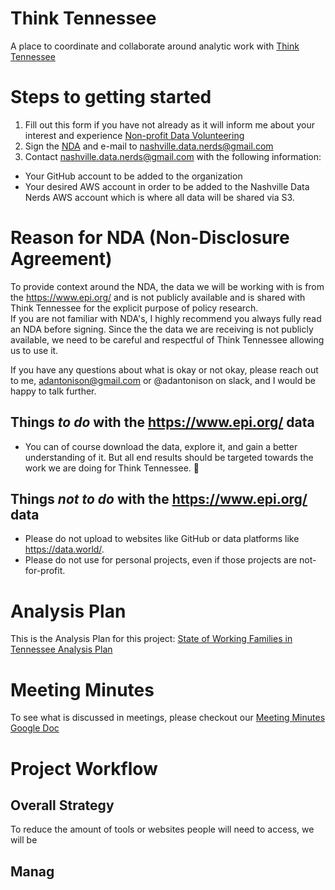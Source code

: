 # Think Tennessee
A place to coordinate and collaborate around analytic work with [Think Tennessee](https://thinktennessee.org/)

# Steps to getting started

1. Fill out this form if you have not already as it will inform me about your interest and experience [Non-profit Data Volunteering](https://forms.gle/bHpH2MbZNsPEK64K7)
2. Sign the [NDA](https://github.com/nashville-data-nerds/think_tennessee/blob/master/documents/ThinkTN%20Form%20Non-Disclosure%20Agreement_Data%20Nerds.pdf) and e-mail to nashville.data.nerds@gmail.com
3. Contact nashville.data.nerds@gmail.com with the following information:
  - Your GitHub account to be added to the organization
  - Your desired AWS account in order to be added to the Nashville Data Nerds AWS account which is where all data will be shared via S3.
  
# Reason for NDA (Non-Disclosure Agreement)

To provide context around the NDA, the data we will be working with is from the https://www.epi.org/ and is not publicly available and is shared with Think Tennessee for the explicit purpose of policy research.  
If you are not familiar with NDA's, I highly recommend you always fully read an NDA before signing.  Since the the data we are receiving is not publicly available, we need to be careful and respectful of Think Tennessee allowing us to use it.

If you have any questions about what is okay or not okay, please reach out to me, adantonison@gmail.com or @adantonison on slack, and I would be happy to talk further.

## Things _to do_ with the https://www.epi.org/ data
- You can of course download the data, explore it, and gain a better understanding of it.  But all end results should be targeted towards the work we are doing for Think Tennessee. :slightly_smiling_face: 

## Things _not to do_ with the https://www.epi.org/ data
- Please do not upload to websites like GitHub or data platforms like https://data.world/.
- Please do not use for personal projects, even if those projects are not-for-profit.  

# Analysis Plan

This is the Analysis Plan for this project: [State of Working Families in Tennessee Analysis Plan](https://docs.google.com/document/d/15E7G7LibFNAwqIK3k5wSeN-T7lJCnGOPJ9al89iQw9k/edit?usp=sharing)

# Meeting Minutes

To see what is discussed in meetings, please checkout our [Meeting Minutes Google Doc](https://docs.google.com/document/d/1_nruqEVjQs1jA1xMakpx-6IIdAKPxp5onBrjgKeg7Vs/edit?usp=sharing)

# Project Workflow

## Overall Strategy

To reduce the amount of tools or websites people will need to access, we will be 

## Manag
